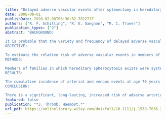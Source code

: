 ```yaml
---
title: "Delayed adverse vascular events after splenectomy in hereditary spherocytosis"
date: 2008-08-01
publishDate: 2020-02-08T06:30:32.782271Z
authors: ["R. F. Schilling", "R. E. Gangnon", "M. I. Traver"]
publication_types: ["2"]
abstract: "BACKGROUND:

It is probable that the variety and frequency of delayed adverse vascular events after splenectomy are underappreciated. Splenectomy is performed for a wide variety of conditions, and delayed postsplenectomy hazards are not often studied.
OBJECTIVE:

To estimate the relative risk of adverse vascular events in members of hereditary spherocytosis families who have or have not had a splenectomy.
METHODS:

Members of families in which hereditary spherocytosis exists were systematically questioned about adverse vascular events.
RESULTS:

The cumulative incidence of arterial and venous events at age 70 years was greater in persons who had undergone a splenectomy for spherocytosis (arterial, 22% females, 32% males; venous, 20% females, 19% males) than in affected persons who did not undergo splenectomy (arterial, 3% females, 2% males; venous, 6% females, 4% males) or non-affected family members (arterial, 10% females, 17% males; venous, 4% females, 12% males). Affected subjects who undergo splenectomy are at greatly increased risk of arterial events as compared to affected subjects who do not undergo splenectomy [arterial, hazard ratio (HR) 7.2, 95% confidence interval (CI) 2.8-17.2; venous, HR 3.3, 95% CI 1.1-9.8].
CONCLUSION:

There is a significant, long-lasting, increased risk of adverse arterial and venous thromboembolic events after splenectomy performed for hereditary spherocytosis. A review of the literature indicates that this is also true when splenectomy is performed for several other indications."
featured: false
publication: "*J. Thromb. Haemost.*"
url_pdf: https://onlinelibrary.wiley.com/doi/full/10.1111/j.1538-7836.2008.03024.x
---
```


